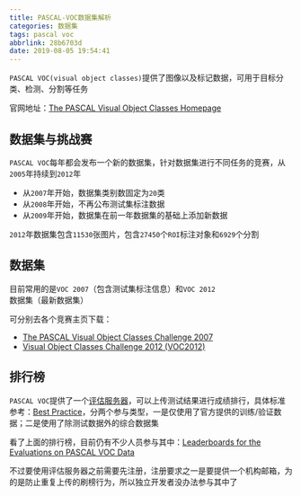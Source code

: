 ```yaml
---
title: PASCAL-VOC数据集解析
categories: 数据集
tags: pascal voc
abbrlink: 28b6703d
date: 2019-08-05 19:54:41
---
```


`PASCAL VOC(visual object classes)`提供了图像以及标记数据，可用于目标分类、检测、分割等任务

官网地址：[The PASCAL Visual Object Classes Homepage](http://host.robots.ox.ac.uk/pascal/VOC/)

## 数据集与挑战赛

`PASCAL VOC`每年都会发布一个新的数据集，针对数据集进行不同任务的竞赛，从`2005`年持续到`2012`年

* 从`2007`年开始，数据集类别数固定为`20`类
* 从`2008`年开始，不再公布测试集标注数据
* 从`2009`年开始，数据集在前一年数据集的基础上添加新数据

`2012`年数据集包含`11530`张图片，包含`27450`个`ROI`标注对象和`6929`个分割

## 数据集

目前常用的是`VOC 2007`（包含测试集标注信息）和`VOC 2012`数据集（最新数据集）

可分别去各个竞赛主页下载：

* [The PASCAL Visual Object Classes Challenge 2007](http://host.robots.ox.ac.uk/pascal/VOC/voc2007/index.html)
* [Visual Object Classes Challenge 2012 (VOC2012)](http://host.robots.ox.ac.uk/pascal/VOC/voc2012/index.html)

## 排行榜

`PASCAL VOC`提供了一个[评估服务器](http://host.robots.ox.ac.uk:8080/)，可以上传测试结果进行成绩排行，具体标准参考：[Best Practice](http://host.robots.ox.ac.uk/pascal/VOC/#bestpractice)，分两个参与类型，一是仅使用了官方提供的训练/验证数据；二是使用了除测试数据外的综合数据集

看了上面的排行榜，目前仍有不少人员参与其中：[Leaderboards for the Evaluations on PASCAL VOC Data](http://host.robots.ox.ac.uk:8080/leaderboard/main_bootstrap.php)

不过要使用评估服务器之前需要先注册，注册要求之一是要提供一个机构邮箱，为的是防止重复上传的刷榜行为，所以独立开发者没办法参与其中了